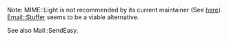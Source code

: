 Note: MIME::Light is not recommended by its current maintainer (See [here](http://search.cpan.org/~rjbs/MIME-Lite-3.030/lib/MIME/Lite.pm#WAIT!)).
[Email::Stuffer](https://github.com/ReneNyffenegger/PerlModules/tree/master/Email/Stuffer) seems to be a viable alternative.

See also Mail::SendEasy.
